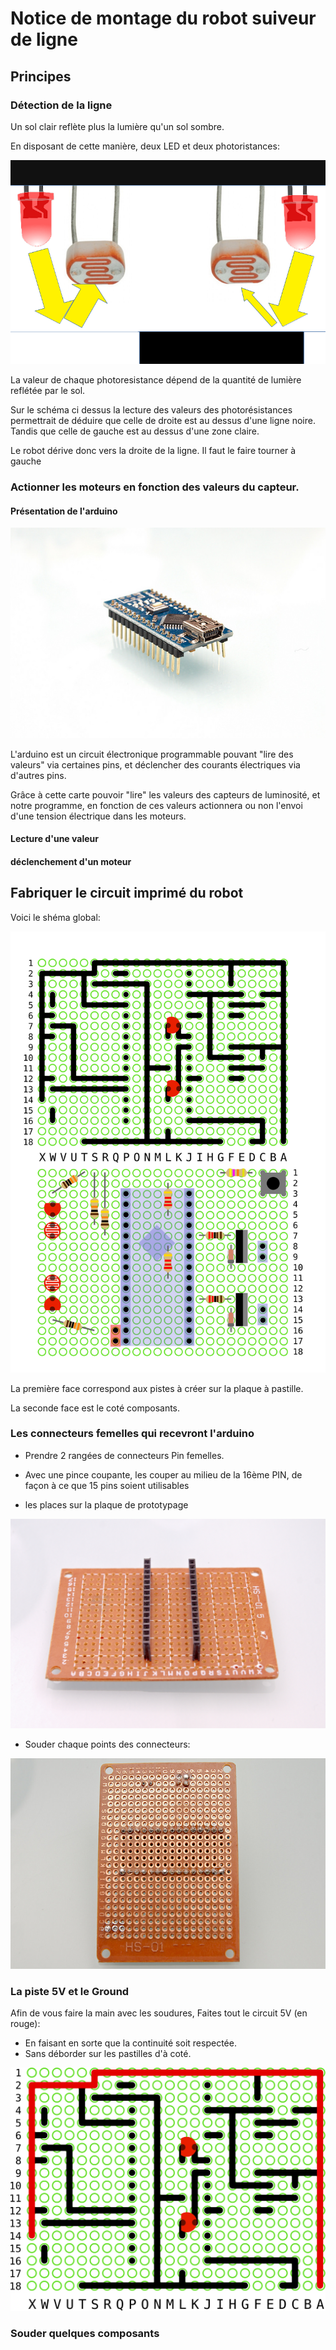 # Notice de montage du robot suiveur de ligne

## Principes

### Détection de la ligne

Un sol clair reflète plus la lumière qu'un sol sombre.

En disposant de cette manière, deux LED et deux photoristances:

![schema de principe](doc/principe.png)

La valeur de chaque photoresistance dépend de la quantité de lumière reflétée par le sol.

Sur le schéma ci dessus la lecture des valeurs des photorésistances permettrait de déduire que celle de droite est au dessus d'une ligne noire. Tandis que celle de gauche est au dessus d'une zone claire.

Le robot dérive donc vers la droite de la ligne. Il faut le faire tourner à gauche

### Actionner les moteurs en fonction des valeurs du capteur.

#### Présentation de l'arduino

![Arduino Nano](doc/arduino.jpg)

L'arduino est un circuit électronique programmable pouvant "lire des valeurs" via certaines pins, et déclencher des courants électriques via d'autres pins.

Grâce à cette carte pouvoir "lire" les valeurs des capteurs de luminosité, et notre programme, en fonction de ces valeurs actionnera ou non l'envoi d'une tension électrique dans les moteurs.

#### Lecture d'une valeur



#### déclenchement d'un moteur


## Fabriquer le circuit imprimé du robot

Voici le shéma global:

![Shema](electronics/robot-soudure-composants-v2.svg)


La première face correspond aux pistes à créer sur la plaque à pastille.

La seconde face est le coté composants.


### Les connecteurs femelles qui recevront l'arduino

* Prendre 2 rangées de connecteurs Pin femelles.
* Avec une pince coupante, les couper au milieu de la 16ème PIN, de façon à ce que 15 pins soient utilisables

* les places sur la plaque de prototypage

![photo connecteurs pins femelle](doc/connecteurspinFemelle.jpg)

* Souder chaque points des connecteurs:

![photo connecteurs pins femelle verso](doc/connnecteurspinFelemmeBack.jpg)

### La piste 5V et le Ground

Afin de vous faire la main avec les soudures, Faites tout le circuit 5V (en rouge):

* En faisant en sorte que la continuité soit respectée.
* Sans déborder sur les pastilles d'à coté.

![5V](electronics/robot-soudure-composants-v2-5V.svg)

### Souder quelques composants





